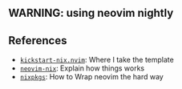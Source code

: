 ## WARNING: using neovim nightly
## References

- [`kickstart-nix.nvim`](https://github.com/mrcjkb/kickstart-nix.nvim):
  Where I take the template
- [`neovim-nix`](https://primamateria.github.io/blog/neovim-nix/):
  Explain how things works
- [`nixpkgs`](https://github.com/NixOS/nixpkgs/blob/master/pkgs/applications/editors/neovim/tests/default.nix):
  How to Wrap neovim the hard way
